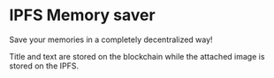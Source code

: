 # IPFS Memory saver

Save your memories in a completely decentralized way!

Title and text are stored on the blockchain while the attached image is stored on the IPFS.
